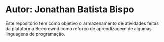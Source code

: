 # Autor: Jonathan Batista Bispo
Este repositório tem como objetivo o armazenamento de atividades feitas da plataforma Beecrownd como reforço de aprendizagem de algumas linguagens de programação.
